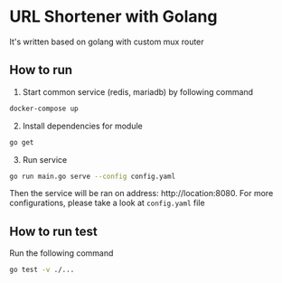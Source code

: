 # URL Shortener with Golang

It's written based on golang with custom mux router

## How to run
1. Start common service (redis, mariadb) by following command
```bash
docker-compose up
```

2. Install dependencies for module
```bash
go get
```

3. Run service
```bash
go run main.go serve --config config.yaml
```

Then the service will be ran on address: http://location:8080. For more configurations, please take a look at `config.yaml` file


## How to run test
Run the following command
```bash
go test -v ./...
```
